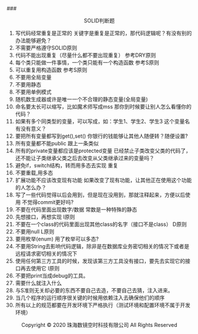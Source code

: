###<center>SOLID判断题</center>
1. 写代码经常重复是正常的
关键字是重复是正常的，那代码逻辑呢？有没有别的办法能够避免？
2. 不需要严格遵守SOLID原则
3. 代码不能出现重复（尽量什么都不要出现重复）
参考DRY原则
4. 每个类只能做一件事情，一个类只能有一个构造函数
参考S原则
5. 可以重复用构造函数
参考S原则
6. 不要用全局变量
7. 不要用静态
8. 不要用单例模式
9. 随机数生成器或许是唯一一个不合理的静态变量(全局变量)
10. 命名要太长可以缩写，比如魔术师写成mss
那你到时候要让别人怎么看懂你的代码？
11. 如果有多个同类型的变量，可以写成，如：学生1、学生2、学生3
这个变量名有没有意义？
12. 要把所有变量都写到get(),set()
你银行的钱能够让其他人随便转？随便设置?
13. 所有变量都不能public
跟上一条类似
14. 所有的private变量都应该是protected变量
已经禁止子类改变父类的代码了，还不能让子类继承父类之后去改变从父类继承过来的变量吗？
15. 避免if，switch结构，转而用多态去实现
重复
16. 不要重载,用多态
17. 扩展功能不应该改变现有功能
如果改变了现有功能，让其他正在使用这个功能的人怎么办？
18. 写了一些代码觉得以后会用到，但是现在没用到，那就注释起来，方便以后使用
不觉得commit更好吗?
19. 不要在代码里面出现数字/数据
常数是一种特殊的静态
20. 先想接口，再想实现
I原则
21. 不要在一个class的代码里面出现其他class的名字（接口不是class）
D原则
22. 不要用null
L原则
23. 要用枚举(enum)
用了枚举可以多态?
24. 不要用String去影响代码逻辑，除非是在数据库业务密切相关的情况下或者是远程请求密切相关的情况下
25. 使用任何第三方工具的时候，发现该第三方工具没有接口，要先去实现它的接口再去使用它
I原则
26. 不要把print当成debug的工具。
27. 需要什么就注入什么
28. 与S准则无关却必要的东西不要自己去造，不要自己去猜，注入进来。
29. 当几个程序的运行顺序很关键的时候用依赖注入去确保他们的顺序
30. 所有以上的规范都要在开发环境下严格执行（测试环境和配置环境不属于开发环境）
<center> Copyright © 2020 珠海数镜空时科技有限公司 All Rights Reserved</center>
